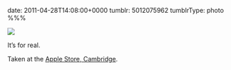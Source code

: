 date: 2011-04-28T14:08:00+0000
tumblr: 5012075962
tumblrType: photo
%%%

![](tumblr_lkd8a4EGEQ1qbnvjco1_r1_1280.jpg)

It’s for real. 

Taken at the [Apple Store, Cambridge][AS].

[AS]: http://www.apple.com/uk/retail/grandarcade/
